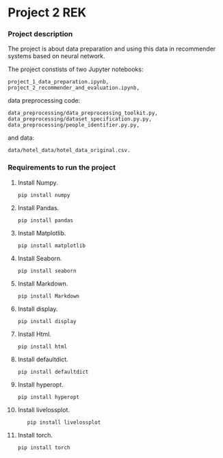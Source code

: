 # Project 2 REK

### Project description

The project is about data preparation and using this data in recommender systems based on neural network.

The project constists of two Jupyter notebooks:

    project_1_data_preparation.ipynb,
    project_2_recommender_and_evaluation.ipynb,

data preprocessing code:

    data_preprocessing/data_preprocessing_toolkit.py,
    data_preprocessing/dataset_specification.py.py,
    data_preprocessing/people_identifier.py.py,

and data:

    data/hotel_data/hotel_data_original.csv.
    
### Requirements to run the project
1.  Install Numpy.

        pip install numpy
2.  Install Pandas.

        pip install pandas
3.  Install Matplotlib.

        pip install matplotlib
4.  Install Seaborn.

        pip install seaborn       
5.  Install Markdown.

        pip install Markdown
6.  Install display.

        pip install display
7.  Install Html.

        pip install html
8.  Install defaultdict.

        pip install defaultdict        
9.  Install hyperopt.

        pip install hyperopt   
10.  Install livelossplot.

            pip install livelossplot 
    
11. Install torch.

        pip install torch 
